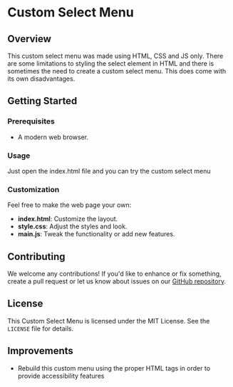# Custom Select Menu

## Overview

This custom select menu was made using HTML, CSS and JS only. There are some limitations to styling the select element in HTML and there is sometimes the need to create a custom select menu. This does come with its own disadvantages.

## Getting Started

### Prerequisites

- A modern web browser.

### Usage

Just open the index.html file and you can try the custom select menu

### Customization

Feel free to make the web page your own:

- **index.html**: Customize the layout.
- **style.css**: Adjust the styles and look.
- **main.js**: Tweak the functionality or add new features.

## Contributing

We welcome any contributions! If you'd like to enhance or fix something, create a pull request or let us know about issues on our [GitHub repository](https://github.com/ernest-lamptey/custom-select-menu).

## License

This Custom Select Menu is licensed under the MIT License. See the `LICENSE` file for details.

## Improvements
- Rebuild this custom menu using the proper HTML tags in order to provide accessibility features
